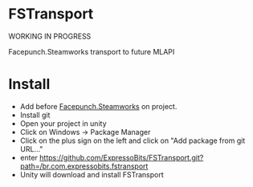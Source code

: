 # FSTransport

WORKING IN PROGRESS 

Facepunch.Steamworks transport to future MLAPI

# Install

- Add before [Facepunch.Steamworks](https://github.com/Facepunch/Facepunch.Steamworks) on project.
- Install git
- Open your project in unity
- Click on Windows -> Package Manager
- Click on the plus sign on the left and click on "Add package from git URL..."
- enter https://github.com/ExpressoBits/FSTransport.git?path=/br.com.expressobits.fstransport
- Unity will download and install FSTransport


